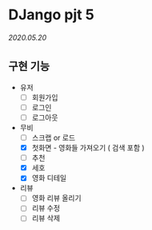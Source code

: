 # DJango pjt 5

###### 2020.05.20

## 구현 기능
- 유저
  - [ ] 회원가입
  - [ ] 로그인
  - [ ] 로그아웃
- 무비
  - [ ] 스크랩 or 로드
  - [x] 첫화면 - 영화들 가져오기 ( 검색 포함 )
  - [ ] 추천
  - [x] 세호
  - [x] 영화 디테일
- 리뷰
  - [ ] 영화 리뷰 올리기
  - [ ] 리뷰 수정
  - [ ] 리뷰 삭제